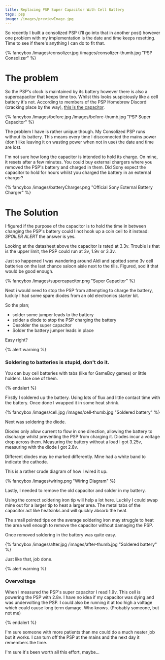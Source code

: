 ```yaml
---
title: Replacing PSP Super Capacitor With Cell Battery
tags: psp
image: /images/previewImage.jpg
---
```


So recently I built a consolized PSP (I’ll go into that in another post) however one problem with my implementation is the date and time keeps resetting. Time to see if there's anything I can do to fit that.

{% fancybox /images/consolizer.jpg /images/consolizer-thumb.jpg "PSP Consolizer" %}

<!-- more -->

# The problem

So the PSP's clock is maintained by its battery however there is also a supercapacitor that keeps time too. Whilst this looks suspiciously like a cell battery it's not. According to members of the PSP Homebrew Discord (cracking place by the way), [this is the capacitor](https://uk.farnell.com/panasonic/eecen0f204ak/cap-0-2f-3-3v-double-layer-smd/dp/1305070).

{% fancybox /images/before.jpg /images/before-thumb.jpg "PSP Super Capacitor" %}

The problem I have is rather unique though. My Consolized PSP runs without its battery. This means every time I disconnected the mains power (don't like leaving it on wasting power when not in use) the date and time are lost.

I'm not sure how long the capacitor is intended to hold its charge. On mine, it resets after a few minutes. You could buy external chargers where you removed the PSP's battery and charged in them. Did Sony expect the capacitor to hold for hours whilst you charged the battery in an external charger?

{% fancybox /images/batteryCharger.png "Official Sony External Battery Charger" %}

# The Solution

I figured if the purpose of the capacitor is to hold the time in between changing the PSP's battery could I not hook up a coin cell to it instead: _SPOILER ALERT_ the answer is yes.

Looking at the datasheet above the capacitor is rated at 3.3v. Trouble is that is the upper limit, the PSP could run at 3v, 1.9v or 3.3v.

Just so happened I was wandering around Aldi and spotted some 3v cell batteries on the last chance saloon aisle next to the tills. Figured, sod it that would be good enough.

{% fancybox /images/supercapacitor.png "Super Capacitor" %}

Next i would need to stop the PSP from attempting to charge the battery, luckily I had some spare diodes from an old electronics starter kit.

So the plan;

- solder some jumper leads to the battery
- solder a diode to stop the PSP charging the battery
- Desolder the super capacitor
- Solder the battery jumper leads in place

Easy right?

{% alert warning %}

### Soldering to batteries is stupid, don't do it.

You can buy cell batteries with tabs (like for GameBoy games) or little holders. Use one of them.

{% endalert %}

Firstly I soldered up the battery. Using lots of flux and little contact time with the battery. Once done I wrapped it in some heat shrink.

{% fancybox /images/cell.jpg /images/cell-thumb.jpg "Soldered battery" %}

Next was soldering the diode.

Diodes only allow current to flow in one direction, allowing the battery to discharge whilst preventing the PSP from charging it. Diodes incur a voltage drop across them. Measuring the battery without a load I got 3.25v, measuring with the diode I got 2.8v.

Different diodes may be marked differently. Mine had a white band to indicate the cathode.

This is a rather crude diagram of how I wired it up.

{% fancybox /images/wiring.png "Wiring Diagram" %}

Lastly, I needed to remove the old capacitor and solder in my battery.

Using the correct soldering iron tip will help a lot here. Luckily I could swap mine out for a larger tip to heat a larger area. The metal tabs of the capacitor act like heatsinks and will quickly absorb the heat.

The small pointed tips on the average soldering iron may struggle to heat the area well enough to remove the capacitor without damaging the PSP.

Once removed soldering in the battery was quite easy.

{% fancybox /images/after.jpg /images/after-thumb.jpg "Soldered battery" %}

Just like that, job done.

{% alert warning %}

### Overvoltage

When I measured the PSP's super capacitor I read 1.9v. This cell is powering the PSP with 2.8v. I have no idea if my capacitor was dying and was undervolting the PSP. I could also be running it at too high a voltage which could cause long term damage. Who knows. (Probably someone, but not me)

{% endalert %}

I'm sure someone with more patients than me could do a much neater job but it works. I can turn off the PSP at the mains and the next day it remembers the time.

I'm sure it's been worth all this effort, maybe...
